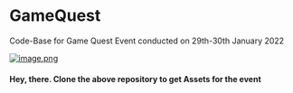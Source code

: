 # GameQuest
Code-Base for Game Quest Event conducted on 29th-30th January 2022

[![image.png](https://i.postimg.cc/nLLR0dDW/image.png)](https://postimg.cc/xXW3d3gG)

#### Hey, there. Clone the above repository to get Assets for the event
